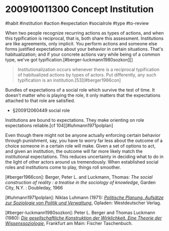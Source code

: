 # 200910011300 Concept Institution
#habit #institution #action #expectation #socialrole #type #to-review

When two people recognize recurring actions as types of actions, and when this typification is reciprocal, that is, both share this assessment. Institutions are like agreements, only implicit. You perform actions and someone else forms justified expectations about your behavior in certain situations. That's habitualization; and if your concrete actions vary while being of a common type, we've got typification.[#berger-luckmann1980sozkon][]

> Institutionalization occurs whenever there is a reciprocal typification of habitualized actions by types of actors. Put differently, any such typification is an institution.[53][#berger1966con]

Bundles of expectations of a social role which survive the test of time. It doesn't matter who is playing the role, it only matters that the expectations attached to that role are satisfied.

- §200912060449 social role

Institutions are bound to expectations. They make orienting on role expectations reliable.[cf 104][#luhmann1971polplan]

Even though there might not be anyone actually enforcing certain behavior through punishment, say, you have to worry far less about the outcome of a choice someone in a certain role will make. Given a set of options to act, and given an institution, the outcome will far more likely match the institutional expectations. This reduces uncertainty in deciding what to do in the light of other actors around us tremendously. When established social roles and institutions come to play, things roll smoother.

[#berger1966con]: Berger, Peter L. and Luckmann, Thomas: _The social construction of reality : a treatise in the sociology of knowledge_, Garden City, N.Y. : Doubleday, 1966

[#luhmann1971polplan]: Niklas Luhmann (1971): _[Politische Planung. Aufsätze zur Soziologie von Politik und Verwaltung](x-bdsk://luhmann1971polplan)_, Opladen: Westdeutscher Verlag.

[#berger-luckmann1980sozkon]: Peter L. Berger and Thomas Luckmann (1980): _[Die gesellschaftliche Konstruktion der Wirklichkeit. Eine Theorie der Wissenssoziologie](x-bdsk://berger-luckmann1980sozkon)_, Frankfurt am Main: Fischer Taschenbuch.
